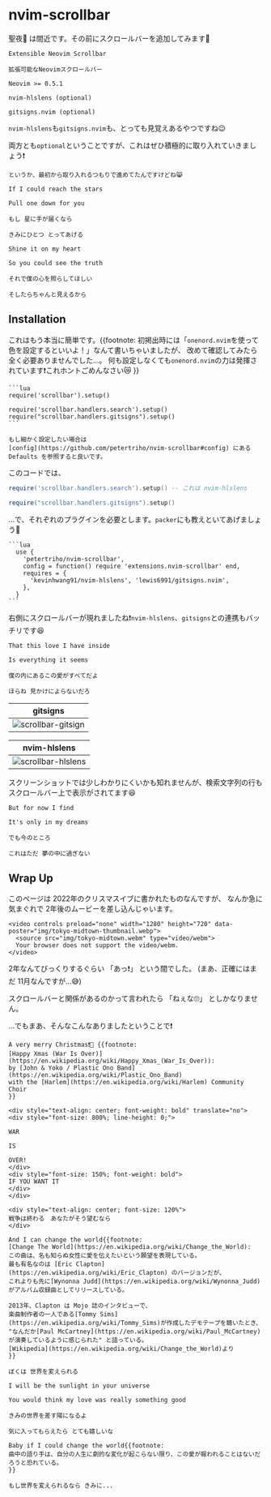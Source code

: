 # nvim-scrollbar

聖夜🌃 は間近です。その前にスクロールバーを追加してみます🎄

```admonish info title="[nvim-scrollbar](https://github.com/petertriho/nvim-scrollbar)"
Extensible Neovim Scrollbar

拡張可能なNeovimスクロールバー
```

```admonish abstract title="Requirements"
Neovim >= 0.5.1

nvim-hlslens (optional)

gitsigns.nvim (optional)
```

`nvim-hlslens`も`gitsigns.nvim`も、とっても見覚えあるやつですね😉

両方とも`optional`ということですが、これはぜひ積極的に取り入れていきましょう❗

```admonish note
というか、最初から取り入れるつもりで進めてたんですけどね😸
```

```admonish quote title=""
If I could reach the stars

Pull one down for you

もし 星に手が届くなら

きみにひとつ とってあげる
```

```admonish quote title=""
Shine it on my heart

So you could see the truth

それで僕の心を照らしてほしい

そしたらちゃんと見えるから
```

## Installation

これはもう本当に簡単です。{{footnote:
初掲出時には「`onenord.nvim`を使って色を設定するといいよ！」なんて書いちゃいましたが、
改めて確認してみたら全く必要ありませんでした...。
何も設定しなくても`onenord.nvim`の力は発揮されています❗これホントごめんなさい😿
}}

~~~admonish example title="extensions/nvim-scrollbar.lua"
```lua
require('scrollbar').setup()

require('scrollbar.handlers.search').setup()
require("scrollbar.handlers.gitsigns").setup()
```
~~~

```admonish note
もし細かく設定したい場合は
[config](https://github.com/petertriho/nvim-scrollbar#config) にある Defaults を参照すると良いです。
```

このコードでは、

```lua
require('scrollbar.handlers.search').setup() -- これは nvim-hlslens
```

```lua
require("scrollbar.handlers.gitsigns").setup()
```

...で、それぞれのプラグインを必要とします。`packer`にも教えといてあげましょう🫶

~~~admonish example title="extensions/init.lua"
```lua
  use {
    'petertriho/nvim-scrollbar',
    config = function() require 'extensions.nvim-scrollbar' end,
    requires = {
      'kevinhwang91/nvim-hlslens', 'lewis6991/gitsigns.nvim',
    },
  }
```
~~~

右側にスクロールバーが現れましたね❗`nvim-hlslens`、`gitsigns`との連携もバッチリです😆

```admonish quote title=""
That this love I have inside

Is everything it seems

僕の内にあるこの愛がすべてだよ

ほらね 見かけによらないだろ
```

|gitsigns|
|:---:|
|![scrollbar-gitsign](img/scrollbar-gitsigns.webp)|

|nvim-hlslens|
|:---:|
|![scrollbar-hlslens](img/scrollbar-hlslens.webp)|

スクリーンショットでは少しわかりにくいかも知れませんが、検索文字列の行もスクロールバー上で表示がされてます😆

```admonish quote title=""
But for now I find

It's only in my dreams

でも今のところ

これはただ 夢の中に過ぎない
```

## Wrap Up

このページは 2022年のクリスマスイブに書かれたものなんですが、
なんか急に気まぐれで 2年後のムービーを差し込んじゃいます。

```admonish success title=""
<video controls preload="none" width="1280" height="720" data-poster="img/tokyo-midtown-thumbnail.webp">
  <source src="img/tokyo-midtown.webm" type="video/webm">
  Your browser does not support the video/webm.
</video>
```

2年なんてびっくりするぐらい 「あっ❗」  という間でした。
(まあ、正確にはまだ 11月なんですが...😅)

スクロールバーと関係があるのかって言われたら 「ねぇな🙄」 としかなりません。

...でもまあ、そんなこんなありましたということで❗

```admonish success title="Assemble"
A very merry Christmas❗🍾 {{footnote:
[Happy Xmas (War Is Over)](https://en.wikipedia.org/wiki/Happy_Xmas_(War_Is_Over)):
by [John & Yoko / Plastic Ono Band](https://en.wikipedia.org/wiki/Plastic_Ono_Band)
with the [Harlem](https://en.wikipedia.org/wiki/Harlem) Community Choir
}}
```

```admonish success title=""
<div style="text-align: center; font-weight: bold" translate="no">
<div style="font-size: 800%; line-height: 0;">

WAR

IS

OVER!
</div>
<div style="font-size: 150%; font-weight: bold">
IF YOU WANT IT
</div>
</div>
```

```admonish success title=""
<div style="text-align: center; font-size: 120%">
戦争は終わる　あなたがそう望むなら
</div>
```

```admonish quote title=""
And I can change the world{{footnote:
[Change The World](https://en.wikipedia.org/wiki/Change_the_World):
この曲は、名も知らぬ女性に愛を伝えたいという願望を表現している。
最も有名なのは [Eric Clapton](https://en.wikipedia.org/wiki/Eric_Clapton) のバージョンだが、
これよりも先に[Wynonna Judd](https://en.wikipedia.org/wiki/Wynonna_Judd) がアルバム収録曲としてリリースしている。

2013年、Clapton は Mojo 誌のインタビューで、
楽曲制作者の一人である[Tommy Sims](https://en.wikipedia.org/wiki/Tommy_Sims)が作成したデモテープを聴いたとき、
"なんだか[Paul McCartney](https://en.wikipedia.org/wiki/Paul_McCartney) が演奏しているように感じられた" と語っている。
[Wikipedia](https://en.wikipedia.org/wiki/Change_the_World)より
}}

ぼくは 世界を変えられる
```

```admonish quote title=""
I will be the sunlight in your universe

You would think my love was really something good

きみの世界を差す陽になるよ

気に入ってもらえたら とても嬉しいな
```

```admonish quote title=""
Baby if I could change the world{{footnote:
曲中の語り手は、自分の人生に劇的な変化が起こらない限り、この愛が報われることはないだろうと恐れている。
}}

もし世界を変えられるなら きみに...
```
